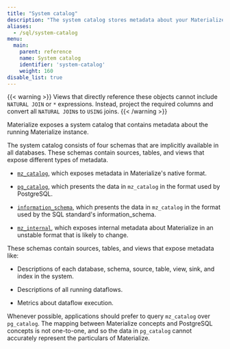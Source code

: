 ```yaml
---
title: "System catalog"
description: "The system catalog stores metadata about your Materialize instance."
aliases:
  - /sql/system-catalog
menu:
  main:
    parent: reference
    name: System catalog
    identifier: 'system-catalog'
    weight: 160
disable_list: true
---
```


{{< warning >}}
Views that directly reference these objects cannot include `NATURAL JOIN` or
`*` expressions. Instead, project the required columns and convert all `NATURAL JOIN`s
to `USING` joins.
{{< /warning >}}

Materialize exposes a system catalog that contains metadata about the running
Materialize instance.

The system catalog consists of four schemas that are implicitly available in
all databases. These schemas contain sources, tables, and views that expose
different types of metadata.

  * [`mz_catalog`](mz_catalog), which exposes metadata in Materialize's
    native format.

  * [`pg_catalog`](pg_catalog), which presents the data in `mz_catalog` in
    the format used by PostgreSQL.

  * [`information_schema`](information_schema), which presents the data in
    `mz_catalog` in the format used by the SQL standard's information_schema.

  * [`mz_internal`](mz_internal), which exposes internal metadata about
    Materialize in an unstable format that is likely to change.

These schemas contain sources, tables, and views that expose metadata like:

  * Descriptions of each database, schema, source, table, view, sink, and
    index in the system.

  * Descriptions of all running dataflows.

  * Metrics about dataflow execution.

Whenever possible, applications should prefer to query `mz_catalog` over
`pg_catalog`. The mapping between Materialize concepts and PostgreSQL concepts
is not one-to-one, and so the data in `pg_catalog` cannot accurately represent
the particulars of Materialize.
